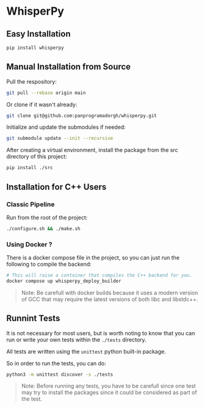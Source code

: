 # WhisperPy

## Easy Installation

```sh
pip install whisperpy
```

## Manual Installation from Source

Pull the respository:

```sh
git pull --rebase origin main
```

Or clone if it wasn't already:

```sh
git clone git@github.com:panprogramadorgh/whisperpy.git
```

Initialize and update the submodules if needed:

```bash
git submodule update --init --recursive
```

After creating a virtual environment, install the package from the src directory of this project:

```sh
pip install ./src
```

## Installation for C++ Users

### Classic Pipeline

Run from the root of the project:

```sh
./configure.sh && ./make.sh
```

### Using Docker ?

There is a docker compose file in the project, so you can just run the following to compile the backend:

```sh
# This will raise a container that compiles the C++ backend for you.
docker compose up whisperpy_deploy_builder
```

> Note: Be carefull with docker builds because it uses a modern version of GCC that may require the latest versions of both libc and libstdc++.


## Runnint Tests

It is not necessary for most users, but is worth noting to know that you can run or write your own tests within the `./tests` directory.

All tests are written using the `unittest` python built-in package.

So in order to run the tests, you can do:

```sh
python3 -m unittest discover -s ./tests
```

> Note: Before running any tests, you have to be carefull since one test may try to install the packages since it could be considered as part of the test.